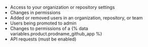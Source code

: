 * Access to your organization or repository settings
* Changes in permissions
* Added or removed users in an organization, repository, or team
* Users being promoted to admin
* Changes to permissions of a {% data variables.product.prodname_github_app %}
* API requests (must be enabled)
